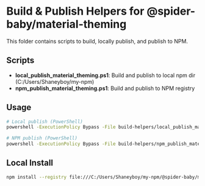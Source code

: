 # Build & Publish Helpers for @spider-baby/material-theming

This folder contains scripts to build, locally publish, and publish to NPM.

## Scripts

- **local_publish_material_theming.ps1**: Build and publish to local npm dir (C:/Users/Shaneyboy/my-npm)
- **npm_publish_material_theming.ps1**: Build and publish to NPM registry

## Usage

```sh
# Local publish (PowerShell)
powershell -ExecutionPolicy Bypass -File build-helpers/local_publish_material_theming.ps1

# NPM publish (PowerShell)
powershell -ExecutionPolicy Bypass -File build-helpers/npm_publish_material_theming.ps1
```

## Local Install

```sh
npm install --registry file:///C:/Users/Shaneyboy/my-npm/@spider-baby/material-theming
```
